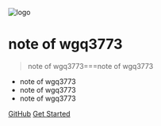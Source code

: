 ﻿![logo](https://docsify.js.org/_media/icon.svg)

# note of wgq3773

> note of wgq3773===note of wgq3773

* note of wgq3773
* note of wgq3773
* note of wgq3773

[GitHub](https://github.com/wgq3773/notes.git)
[Get Started](#quick-start)